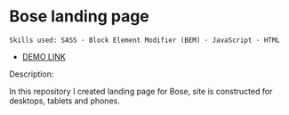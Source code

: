 # Bose landing page

    Skills used: SASS · Block Element Modifier (BEM) · JavaScript · HTML

- [DEMO LINK](https://marshalek37.github.io/Bose-landing/)


Description:

In this repository I created landing page for Bose, site is constructed for desktops, tablets and phones.